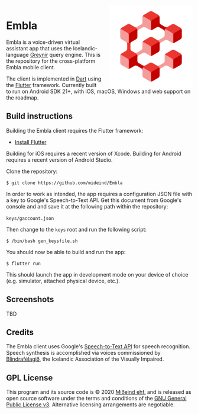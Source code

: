 <img src="assets/images/logo.png" align="right" width="224" height="224" style="margin-left:20px;">

# Embla

Embla is a voice-driven virtual assistant app that uses the Icelandic-language
[Greynir](https://greynir.is) query engine. This is the repository for the
cross-platform Embla mobile client.

The client is implemented in [Dart](https://dart.dev/) using the
[Flutter](https://flutter.dev) framework. Currently built to run on Android SDK 21+,
with iOS, macOS, Windows and web support on the roadmap.

## Build instructions

Building the Embla client requires the Flutter framework:

* [Install Flutter](https://flutter.dev/docs/get-started/install)

Building for iOS requires a recent version of Xcode. Building for Android requires
a recent version of Android Studio.

Clone the repository:

```
$ git clone https://github.com/mideind/Embla
```

In order to work as intended, the app requires a configuration JSON file with a key to
Google's Speech-to-Text API. Get this document from Google's console and and save it
at the following path within the repository:

```keys/gaccount.json```

Then change to the `keys` root and run the following script:

```
$ /bin/bash gen_keysfile.sh
```

You should now be able to build and run the app:

```
$ flutter run
```

This should launch the app in development mode on your device of choice (e.g.
simulator, attached physical device, etc.).

## Screenshots

TBD

## Credits

The Embla client uses Google's [Speech-to-Text API](https://cloud.google.com/speech-to-text)
for speech recognition. Speech synthesis is accomplished via voices commissioned by
[Blindrafélagið](https://blind.is), the Icelandic Association of the Visually Impaired.

## GPL License

This program and its source code is &copy; 2020 [Miðeind ehf.](https://miðeind.is) and is
released as open source software under the terms and conditions of the
[GNU General Public License v3](https://www.gnu.org/licenses/gpl-3.0.html).
Alternative licensing arrangements are negotiable.
